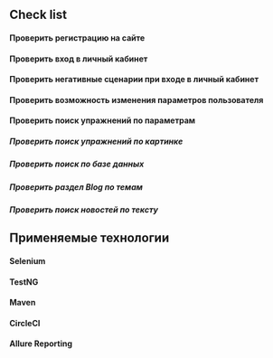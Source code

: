 ## **Check list**

#### Проверить регистрацию на сайте

#### Проверить вход в личный кабинет

#### Проверить негативные сценарии при входе в личный кабинет

#### Проверить возможность изменения параметров пользователя

#### Проверить поиск упражнений по параметрам

##### Проверить поиск упражнений по картинке

##### Проверить поиск по базе данных

##### Проверить раздел Blog по темам

##### Проверить поиск новостей по тексту

## **Применяемые технологии**

#### Selenium

#### TestNG

#### Maven

#### CircleCI

#### Allure Reporting


